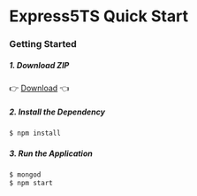 # Express5TS Quick Start

### Getting Started

##### 1. Download ZIP
:point_right: [Download](https://github.com/Shyam-Chen/Express4TS-Quick-Start/archive/master.zip) :point_left:

##### 2. Install the Dependency
```bash
$ npm install
```

##### 3. Run the Application
```bash
$ mongod
$ npm start
```
